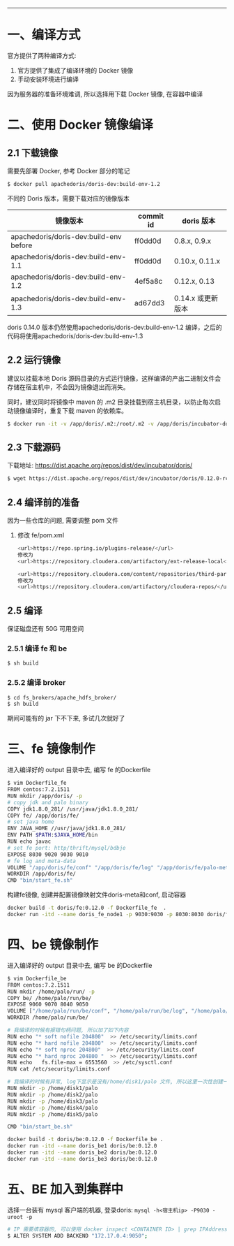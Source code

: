 






---
# 一、编译方式
官方提供了两种编译方式:
1. 官方提供了集成了编译环境的 Docker 镜像
2. 手动安装环境进行编译

因为服务器的准备环境难调, 所以选择用下载 Docker 镜像, 在容器中编译

# 二、使用 Docker 镜像编译
## 2.1 下载镜像
需要先部署 Docker, 参考 Docker 部分的笔记
```bash
$ docker pull apachedoris/doris-dev:build-env-1.2
```
不同的 Doris 版本，需要下载对应的镜像版本


| 镜像版本   | commit id  | doris 版本  |
| ------ | ------------ |------------ |
apachedoris/doris-dev:build-env	before | ff0dd0d | 0.8.x, 0.9.x
apachedoris/doris-dev:build-env-1.1	|ff0dd0d	|0.10.x, 0.11.x
apachedoris/doris-dev:build-env-1.2|4ef5a8c|0.12.x, 0.13
apachedoris/doris-dev:build-env-1.3|	ad67dd3|	0.14.x 或更新版本

doris 0.14.0 版本仍然使用apachedoris/doris-dev:build-env-1.2 编译，之后的代码将使用apachedoris/doris-dev:build-env-1.3

## 2.2 运行镜像
建议以挂载本地 Doris 源码目录的方式运行镜像，这样编译的产出二进制文件会存储在宿主机中，不会因为镜像退出而消失。

同时，建议同时将镜像中 maven 的 .m2 目录挂载到宿主机目录，以防止每次启动镜像编译时，重复下载 maven 的依赖库。
```bash
$ docker run -it -v /app/doris/.m2:/root/.m2 -v /app/doris/incubator-doris-DORIS-0.12.0-release/:/root/incubator-doris-DORIS-0.12.0-release/ apachedoris/doris-dev:build-env-1.2
```

## 2.3 下载源码
下载地址: https://dist.apache.org/repos/dist/dev/incubator/doris/
```bash
$ wget https://dist.apache.org/repos/dist/dev/incubator/doris/0.12.0-rc01/apache-doris-0.12.0-incubating-src.tar.gz
```

## 2.4 编译前的准备
因为一些仓库的问题, 需要调整 pom 文件

1. 修改 fe/pom.xml
    ```bash
    <url>https://repo.spring.io/plugins-release/</url>
    修改为
    <url>https://repository.cloudera.com/artifactory/ext-release-local</url>
    
    <url>https://repository.cloudera.com/content/repositories/third-party/</url>
    修改为
    <url>https://repository.cloudera.com/artifactory/cloudera-repos/</url>
    ```

## 2.5 编译 
保证磁盘还有 50G 可用空间
### 2.5.1 编译 fe 和 be
```bash
$ sh build
```
### 2.5.2 编译 broker
```bash
$ cd fs_brokers/apache_hdfs_broker/
$ sh build
```

期间可能有的 jar 下不下来, 多试几次就好了

# 三、fe 镜像制作
进入编译好的 output 目录中去, 编写 fe 的Dockerfile
```bash
$ vim Dockerfile_fe
FROM centos:7.2.1511
RUN mkdir /app/doris/ -p
# copy jdk and palo binary
COPY jdk1.8.0_281/ /usr/java/jdk1.8.0_281/
COPY fe/ /app/doris/fe/
# set java home
ENV JAVA_HOME //usr/java/jdk1.8.0_281/
ENV PATH $PATH:$JAVA_HOME/bin
RUN echo javac
# set fe port: http/thrift/mysql/bdbje
EXPOSE 8030 9020 9030 9010
# fe log and meta-data
VOLUME "/app/doris/fe/conf" "/app/doris/fe/log" "/app/doris/fe/palo-meta"
WORKDIR /app/doris/fe/
CMD "bin/start_fe.sh"
```
构建fe镜像, 创建并配置镜像映射文件doris-meta和conf, 启动容器
```bash
docker build -t doris/fe:0.12.0 -f Dockerfile_fe  .
docker run -itd --name doris_fe_node1 -p 9030:9030 -p 8030:8030 doris/fe:0.12.0
```

# 四、be 镜像制作
进入编译好的 output 目录中去, 编写 be 的Dockerfile
```bash
$ vim Dockerfile_be
FROM centos:7.2.1511
RUN mkdir /home/palo/run/ -p
COPY be/ /home/palo/run/be/
EXPOSE 9060 9070 8040 9050
VOLUME ["/home/palo/run/be/conf", "/home/palo/run/be/log", "/home/palo/run/be/data/"]
WORKDIR /home/palo/run/be/

# 我编译的时候有报错句柄问题, 所以加了如下内容
RUN echo "* soft nofile 204800"  >> /etc/security/limits.conf
RUN echo "* hard nofile 204800"  >> /etc/security/limits.conf
RUN echo "* soft nproc 204800"  >> /etc/security/limits.conf
RUN echo "* hard nproc 204800 "  >> /etc/security/limits.conf
RUN echo   fs.file-max = 6553560  >> /etc/sysctl.conf
RUN cat /etc/security/limits.conf

# 我编译的时候有异常, log下显示是没有/home/disk1/palo 文件, 所以这里一次性创建一点
RUN mkdir -p /home/disk1/palo
RUN mkdir -p /home/disk2/palo
RUN mkdir -p /home/disk3/palo
RUN mkdir -p /home/disk4/palo
RUN mkdir -p /home/disk5/palo

CMD "bin/start_be.sh" 
```

```bash
docker build -t doris/be:0.12.0 -f Dockerfile_be .
docker run -itd --name doris_be1 doris/be:0.12.0
docker run -itd --name doris_be2 doris/be:0.12.0
docker run -itd --name doris_be3 doris/be:0.12.0
```

# 五、BE 加入到集群中
选择一台装有 mysql 客户端的机器, 登录doris: `mysql -h<宿主机ip> -P9030 -uroot -p`
```bash
# IP 需要填容器的, 可以使用 docker inspect <CONTAINER ID> | grep IPAddress 查看
$ ALTER SYSTEM ADD BACKEND "172.17.0.4:9050";
```

